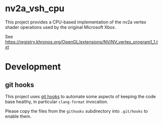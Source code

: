 # nv2a_vsh_cpu

This project provides a CPU-based implementation of the nv2a vertex shader
operations used by the original Microsoft Xbox.

See https://registry.khronos.org/OpenGL/extensions/NV/NV_vertex_program1_1.txt

# Development

## git hooks

This project uses [git hooks](https://git-scm.com/book/en/v2/Customizing-Git-Git-Hooks)
to automate some aspects of keeping the code base healthy, in particular `clang-format`
invocation.

Please copy the files from the `githooks` subdirectory into `.git/hooks` to
enable them.

